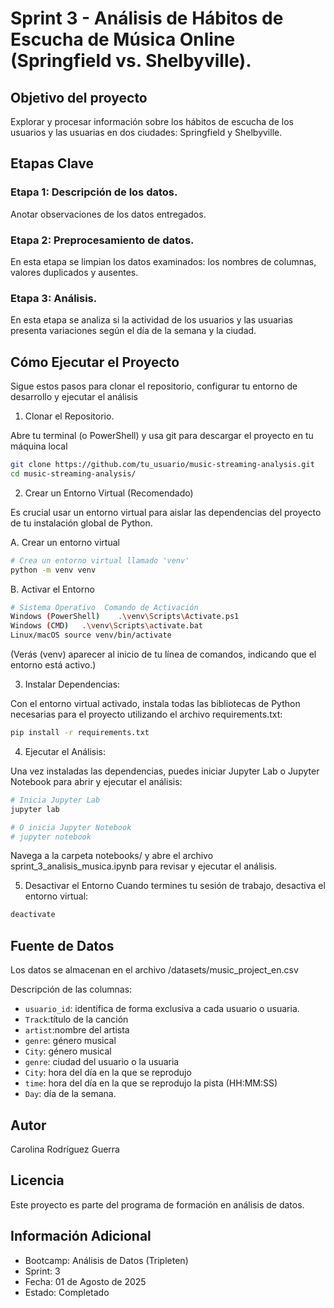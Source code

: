 #  Sprint 3 - Análisis de Hábitos de Escucha de Música Online (Springfield vs. Shelbyville).

## Objetivo del proyecto

Explorar y procesar información sobre los hábitos de escucha de los usuarios y las usuarias en dos ciudades: Springfield y Shelbyville.

## Etapas Clave

### Etapa 1: Descripción de los datos.

Anotar observaciones de los datos entregados.

### Etapa 2:  Preprocesamiento de datos.

En esta etapa se limpian los datos examinados: los nombres de columnas, valores duplicados y ausentes.

### Etapa 3:  Análisis.

En esta etapa se analiza si la actividad de los usuarios y las usuarias presenta variaciones según el día de la semana y la ciudad.

## Cómo Ejecutar el Proyecto

Sigue estos pasos para clonar el repositorio, configurar tu entorno de desarrollo y ejecutar el análisis

1. Clonar el Repositorio. 

Abre tu terminal (o PowerShell) y usa git para descargar el proyecto en tu máquina local

```bash
git clone https://github.com/tu_usuario/music-streaming-analysis.git
cd music-streaming-analysis/
```

2. Crear un Entorno Virtual (Recomendado)

Es crucial usar un entorno virtual para aislar las dependencias del proyecto de tu instalación global de Python.

A. Crear un entorno virtual
```bash
# Crea un entorno virtual llamado 'venv'
python -m venv venv
```
B. Activar el Entorno
```bash
# Sistema Operativo	 Comando de Activación
Windows (PowerShell)	.\venv\Scripts\Activate.ps1
Windows (CMD)	.\venv\Scripts\activate.bat
Linux/macOS	source venv/bin/activate
```
(Verás (venv) aparecer al inicio de tu línea de comandos, indicando que el entorno está activo.)

3. Instalar Dependencias:

Con el entorno virtual activado, instala todas las bibliotecas de Python necesarias para el proyecto utilizando el archivo requirements.txt:

```bash
pip install -r requirements.txt
```

4. Ejecutar el Análisis:

Una vez instaladas las dependencias, puedes iniciar Jupyter Lab o Jupyter Notebook para abrir y ejecutar el análisis:

```bash
# Inicia Jupyter Lab
jupyter lab

# O inicia Jupyter Notebook
# jupyter notebook
```
Navega a la carpeta notebooks/ y abre el archivo sprint_3_analisis_musica.ipynb para revisar y ejecutar el análisis.

5. Desactivar el Entorno
Cuando termines tu sesión de trabajo, desactiva el entorno virtual:

```bash
deactivate
```

## Fuente de Datos

Los datos se almacenan en el archivo /datasets/music_project_en.csv

Descripción de las columnas:

- `usuario_id`: identifica de forma exclusiva a cada usuario o usuaria.
- `Track`:título de la canción
- `artist`:nombre del artista
- `genre`: género musical
- `City`: género musical
- `genre`: ciudad del usuario o la usuaria
- `City`: hora del día en la que se reprodujo
- `time`: hora del día en la que se reprodujo la pista (HH:MM:SS)
- `Day`: día de la semana.

## Autor
Carolina Rodríguez Guerra 

## Licencia
Este proyecto es parte del programa de formación en análisis de datos.

## Información Adicional
- Bootcamp: Análisis de Datos (Tripleten)
- Sprint: 3
- Fecha: 01 de Agosto de 2025
- Estado: Completado


